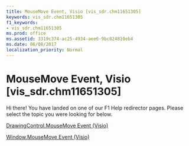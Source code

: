 ```yaml
---
title: MouseMove Event, Visio [vis_sdr.chm11651305]
keywords: vis_sdr.chm11651305
f1_keywords:
- vis_sdr.chm11651305
ms.prod: office
ms.assetid: 3319c374-ac25-4934-aee6-9bc824810eb4
ms.date: 06/08/2017
localization_priority: Normal
---
```



# MouseMove Event, Visio [vis_sdr.chm11651305]

Hi there! You have landed on one of our F1 Help redirector pages. Please select the topic you were looking for below.

[DrawingControl.MouseMove Event (Visio)](http://msdn.microsoft.com/library/357feeda-b69a-f867-530b-30f41c71b5af%28Office.15%29.aspx)

[Window.MouseMove Event (Visio)](http://msdn.microsoft.com/library/97f6aece-2d09-b0cc-3197-c16b7cc976a7%28Office.15%29.aspx)


